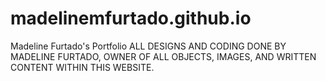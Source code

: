# madelinemfurtado.github.io
 Madeline Furtado's Portfolio
ALL DESIGNS AND CODING DONE BY MADELINE FURTADO, OWNER OF ALL OBJECTS, IMAGES, AND WRITTEN CONTENT WITHIN THIS WEBSITE.
